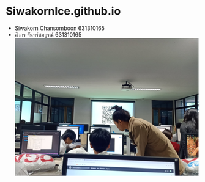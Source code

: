 # SiwakornIce.github.io

+ Siwakorn Chansomboon 631310165
+ ศิวกร จันทร์สมบูรณ์ 631310165
![](3213213.jpg)